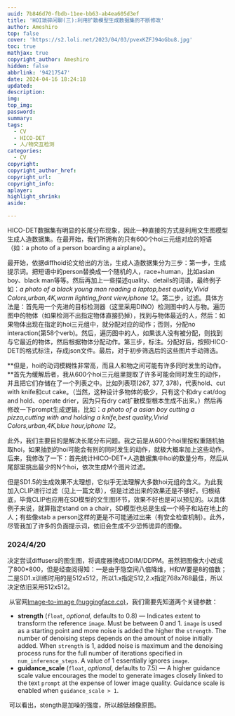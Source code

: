 ```yaml
---
uuid: 7b846d70-fbdb-11ee-bb63-ab4ea605d3ef
title: 'HOI琐碎闲聊(三):利用扩散模型生成数据集的不断修改'
author: Ameshiro
top: false
cover: 'https://s2.loli.net/2023/04/03/pvexKZFJ94oGbu8.jpg'
toc: true
mathjax: true
copyright_author: Ameshiro
hidden: false
abbrlink: '94217547'
date: 2024-04-16 18:24:18
updated:
description:
img:
top_img:
password:
summary:
tags:
  - CV
  - HICO-DET
  - 人/物交互检测
categories:
  - CV
copyright:
copyright_author_href:
copyright_url:
copyright_info:
aplayer:
highlight_shrink:
aside:

---
```


​		HICO-DET数据集有明显的长尾分布现象，因此一种直接的方式是利用文生图模型生成人造数据集。在最开始，我们所拥有的只有600个hoi三元组对应的短语（如：a photo of a person boarding a airplane）。

​		最开始，依据diffhoid论文给出的方法，生成人造数据集分为三步：第一步，生成提示词。把短语中的person替换成一个随机的人，race+human，比如asian boy、black man等等。然后再加上一些描述quality、details的词语，最终例子如：*a photo of a black young man reading a laptop,best quality,Vivid Colors,urban,4K,warm lighting,front view,iphone 12*。第二步，过滤。具体方法是：首先用一个先进的目标检测器（这里采用DINO）检测图中的人与物。遍历图中的物体（如果检测不出指定物体直接扔掉），找到与物体最近的人，然后：如果物体出现在指定的hoi三元组中，就分配对应的动作；否则，分配no interaction(第58个verb)。然后，遍历图中的人，如果该人没有被分配，则找到与它最近的物体，然后根据物体分配动作。第三步，标注。分配好后，按照HICO-DET的格式标注，存成json文件。最后，对于初步筛选后的这些图片手动筛选。

​		**但是，hoi的动词模糊性非常高，而且人和物之间可能有许多同时发生的动作。**首先为缓解后者，我从600个hoi三元组里提取了许多可能会同时发生的动作，并且把它们存储在了一个列表之中。比如列表项(267, 377, 378)，代表hold、cut with knife和cut cake。（当然，这种设计多物体的极少，只有这个和dry cat/dog and hold、operate drier，因为只有dry cat扩散模型根本生成不出来。）然后再修改一下prompt生成逻辑，比如：*a photo of a asian boy cutting a pizza,cutting with and holding a knife,best quality,Vivid Colors,urban,4K,blue hour,iphone 12*。

​	  此外，我们主要目的是解决长尾分布问题。我之前是从600个hoi里按权重随机抽取hoi，如果抽到的hoi可能会有别的同时发生的动作，就极大概率加上这些动作。后来，我修改了一下：首先统计HICO-DET+人造数据集中hoi的数量分布，然后从尾部里挑出最少的N个hoi，依次生成M个图片过滤。

​		但是SD1.5的生成效果不太理想，它似乎无法理解大多数hoi元组的含义。为此我加入CLIP进行过滤（见上一篇文章），但是过滤出来的效果还是不够好。归根结底，毕竟CLIP也应用在SD模型的文生图环节，效果不好也是可以预见的。以具体例子来说，就算指定stand on a chair，SD模型也总是生成一个椅子和站在地上的人；有些像stab a person这样的更是不可能通过出来（有安全检查机制）。此外，尽管我加了许多的负面提示词，依旧会生成不少恐怖诡异的图像。

### 2024/4/20

​		决定尝试diffusers的图生图，将调度器换成DDIM/DDPM。虽然把图像大小改成了800*800，但是经查阅得知：一是由于隐空间八倍降维，H和W要是8的倍数；二是SD1.x训练时用的是512x512，所以1.x指定512,2.x指定768x768最佳，所以决定依旧采用512x512。

​		从官网[Image-to-image (huggingface.co)](https://huggingface.co/docs/diffusers/api/pipelines/stable_diffusion/img2img)，我们需要先知道两个关键参数：

- **strength** (`float`, *optional*, defaults to 0.8) — Indicates extent to transform the reference `image`. Must be between 0 and 1. `image` is used as a starting point and more noise is added the higher the `strength`. The number of denoising steps depends on the amount of noise initially added. When `strength` is 1, added noise is maximum and the denoising process runs for the full number of iterations specified in `num_inference_steps`. A value of 1 essentially ignores `image`.
- **guidance_scale** (`float`, *optional*, defaults to 7.5) — A higher guidance scale value encourages the model to generate images closely linked to the text `prompt` at the expense of lower image quality. Guidance scale is enabled when `guidance_scale > 1`.

​		可以看出，stength是加噪的强度，所以越低越像原图。

​		

​		
